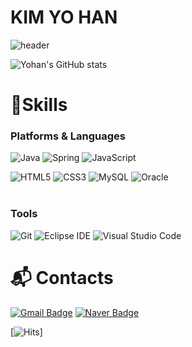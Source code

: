 # KIM YO HAN 

![header](https://capsule-render.vercel.app/api?type=waving&color=auto&height=300&section=header&text=Welcome!%20Yohan's%20GitHub&fontSize=60&animation=fadeIn&fontAlignY=38&)

![Yohan's GitHub stats](https://github-readme-stats.vercel.app/api?username=master-kim&show_icons=true&theme=radical) 

# 💪Skills
### Platforms & Languages
![Java](https://img.shields.io/badge/Java-007396.svg?&style=for-the-badge&logo=Java&logoColor=white)
![Spring](https://img.shields.io/badge/Spring-6DB33F.svg?&style=for-the-badge&logo=Spring&logoColor=white)
![JavaScript](https://img.shields.io/badge/JavaScript-F7DF1E.svg?&style=for-the-badge&logo=JavaScript&logoColor=white)

![HTML5](https://img.shields.io/badge/HTML5-E34F26.svg?&style=for-the-badge&logo=HTML5&logoColor=white)
![CSS3](https://img.shields.io/badge/CSS3-1572B6.svg?&style=for-the-badge&logo=CSS3&logoColor=white)
![MySQL](https://img.shields.io/badge/MySQL-4479A1.svg?&style=for-the-badge&logo=MySQL&logoColor=white)
![Oracle](https://img.shields.io/badge/Oracle-F80000.svg?&style=for-the-badge&logo=Oracle&logoColor=white)
<br><br>
### Tools
![Git](https://img.shields.io/badge/Git-F05032.svg?&style=for-the-badge&logo=Git&logoColor=white)
![Eclipse IDE](https://img.shields.io/badge/Eclipse%20IDE-2C2255.svg?&style=for-the-badge&logo=Eclipse%20IDE&logoColor=white)
![Visual Studio Code](https://img.shields.io/badge/Visual%20Studio%20Code-007ACC.svg?&style=for-the-badge&logo=Visual%20Studio%20Code&logoColor=white)

# :mailbox_with_mail: Contacts
[![Gmail Badge](https://img.shields.io/badge/Gmail-d14836?style=flat-square&logo=Gmail&logoColor=white&link=mailto:such0675@gmail.com)](mailto:such0675@gmail.com)
[![Naver Badge](https://img.shields.io/badge/Naver-03C75A?style=flat-square&logo=Naver&logoColor=white&link=mailto:such0675@naver.com)](mailto:such0675@naver.com)


[![Hits](https://hits.seeyoufarm.com/api/count/incr/badge.svg?url=https%3A%2F%2Fgithub.com%2Fmaster-kim&count_bg=%23918FE0&title_bg=%23545454&icon=github.svg&icon_color=%23E7E7E7&title=Views&edge_flat=false)]




